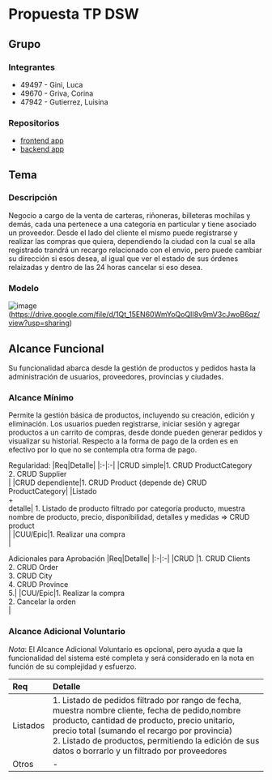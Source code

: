 # Propuesta TP DSW

## Grupo
### Integrantes
* 49497 - Gini, Luca
* 49670 - Griva, Corina
* 47942 - Gutierrez, Luisina
  
### Repositorios
* [frontend app]([http://hyperlinkToGihubOrGitlab](https://github.com/luisinagutierrez/Desarrollo-front))
* [backend app]([http://hyperlinkToGihubOrGitlab](https://github.com/luisinagutierrez/Desarrollo-back))

## Tema
### Descripción
Negocio a cargo de la venta de carteras, riñoneras, billeteras mochilas y demás, cada una pertenece a una categoría en particular y tiene asociado un proveedor. Desde el lado del cliente el mismo puede registrarse y realizar las compras que quiera, dependiendo la ciudad con la cual se alla registrado trandrá un recargo relacionado con el envio, pero puede cambiar su dirección si esos desea, al igual que ver el estado de sus órdenes relaizadas y dentro de las 24 horas cancelar si eso desea.

### Modelo
![image](https://github.com/luisinagutierrez/TpDesarrolloGriva-Gutierrez/assets/111407721/703448fe-fde7-48d7-bcbf-3d8be3025000)
(https://drive.google.com/file/d/1Qt_15EN60WmYoQoQII8v9mV3cJwoB6qz/view?usp=sharing)

## Alcance Funcional 
Su funcionalidad abarca desde la gestión de productos y pedidos hasta la administración de usuarios, proveedores, provincias y ciudades.

### Alcance Mínimo
Permite la gestión básica de productos, incluyendo su creación, edición y eliminación. Los usuarios pueden registrarse, iniciar sesión y agregar productos a un carrito de compras, desde donde pueden generar pedidos y visualizar su historial. Respecto a la forma de pago de la orden es en efectivo por lo que no se contempla otra forma de pago.

Regularidad:
|Req|Detalle|
|:-|:-|
|CRUD simple|1. CRUD ProductCategory<br>2. CRUD  Supplier<br>|
|CRUD dependiente|1. CRUD Product {depende de} CRUD ProductCategory|
|Listado<br>+<br>detalle| 1. Listado de producto filtrado por categoría producto, muestra nombre de producto, precio, disponibilidad, detalles y medidas => CRUD product<br> |
|CUU/Epic|1. Realizar una compra<br>|


Adicionales para Aprobación
|Req|Detalle|
|:-|:-|
|CRUD |1. CRUD Clients<br>2. CRUD Order<br>3. CRUD City<br>4. CRUD Province<br>5.|
|CUU/Epic|1. Realizar la compra<br>2. Cancelar la orden<br>|


### Alcance Adicional Voluntario

*Nota*: El Alcance Adicional Voluntario es opcional, pero ayuda a que la funcionalidad del sistema esté completa y será considerado en la nota en función de su complejidad y esfuerzo.

|Req|Detalle|
|:-|:-|
|Listados |1. Listado de pedidos filtrado por rango de fecha, muestra nombre cliente, fecha de pedido,nombre producto, cantidad de producto, precio unitario, precio total (sumando el recargo por provincia)<br>2. Listado de productos, permitiendo la edición de sus datos o borrarlo y un filtrado por proveedores
|Otros|-|

